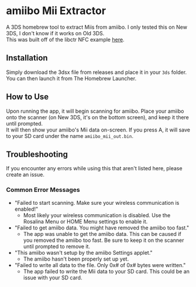 # amiibo Mii Extractor
A 3DS homebrew tool to extract Miis from amiibo. I only tested this on New 3DS, I don't know if it works on Old 3DS.  
This was built off of the libctr NFC example [here](https://github.com/devkitPro/3ds-examples/tree/master/nfc).

## Installation
Simply download the 3dsx file from releases and place it in your `3ds` folder. You can then launch it from The Homebrew Launcher.

## How to Use
Upon running the app, it will begin scanning for amiibo. Place your amiibo onto the scanner (on New 3DS, it's on the bottom screen), and keep it there until prompted.  
It will then show your amiibo's Mii data on-screen. If you press A, it will save to your SD card under the name `amiibo_mii_out.bin`.

## Troubleshooting
If you encounter any errors while using this that aren't listed here, please create an issue.  
### Common Error Messages
- "Failed to start scanning. Make sure your wireless communication is enabled!"
  * Most likely your wireless communication is disabled. Use the Rosalina Menu or HOME Menu settings to enable it.
- "Failed to get amiibo data. You might have removed the amiibo too fast."
  * The app was unable to get the amiibo data. This can be caused if you removed the amiibo too fast. Be sure to keep it on the scanner until prompted to remove it.
- "This amiibo wasn't setup by the amiibo Settings applet."
  * The amiibo hasn't been properly set up yet.
- "Failed to write all data to the file. Only 0x# of 0x# bytes were written."
  * The app failed to write the Mii data to your SD card. This could be an issue with your SD card.